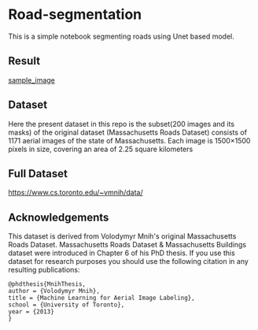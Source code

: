# Road-segmentation

This is a simple notebook segmenting roads using Unet based model.

## Result

[sample_image](road_seg_image.png)

## Dataset

Here the present dataset in this repo is the subset(200 images and its masks) of the original dataset (Massachusetts Roads Dataset) consists of 1171 aerial images of the state of Massachusetts. Each image is 1500×1500 pixels in size, covering an area of 2.25 square kilometers

## Full Dataset

https://www.cs.toronto.edu/~vmnih/data/

## Acknowledgements

This dataset is derived from Volodymyr Mnih's original Massachusetts Roads Dataset. Massachusetts Roads Dataset & Massachusetts Buildings dataset were introduced in Chapter 6 of his PhD thesis. If you use this dataset for research purposes you should use the following citation in any resulting publications:

```
@phdthesis{MnihThesis,
author = {Volodymyr Mnih},
title = {Machine Learning for Aerial Image Labeling},
school = {University of Toronto},
year = {2013}
}
```
